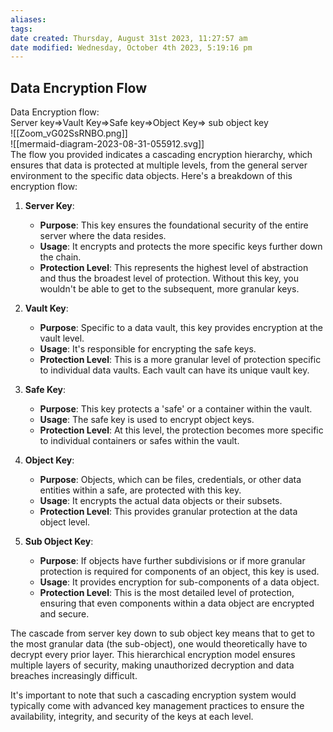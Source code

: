 ```yaml
---
aliases: 
tags: 
date created: Thursday, August 31st 2023, 11:27:57 am
date modified: Wednesday, October 4th 2023, 5:19:16 pm
---
```


## Data Encryption Flow

Data Encryption flow:  
Server key=>Vault Key=>Safe key=>Object Key=> sub object key  
![[Zoom_vG02SsRNBO.png]]  
![[mermaid-diagram-2023-08-31-055912.svg]]  
The flow you provided indicates a cascading encryption hierarchy, which ensures that data is protected at multiple levels, from the general server environment to the specific data objects. Here's a breakdown of this encryption flow:

1. **Server Key**:
   - **Purpose**: This key ensures the foundational security of the entire server where the data resides. 
   - **Usage**: It encrypts and protects the more specific keys further down the chain. 
   - **Protection Level**: This represents the highest level of abstraction and thus the broadest level of protection. Without this key, you wouldn't be able to get to the subsequent, more granular keys.

2. **Vault Key**:
   - **Purpose**: Specific to a data vault, this key provides encryption at the vault level. 
   - **Usage**: It's responsible for encrypting the safe keys.
   - **Protection Level**: This is a more granular level of protection specific to individual data vaults. Each vault can have its unique vault key.

3. **Safe Key**:
   - **Purpose**: This key protects a 'safe' or a container within the vault. 
   - **Usage**: The safe key is used to encrypt object keys.
   - **Protection Level**: At this level, the protection becomes more specific to individual containers or safes within the vault.

4. **Object Key**:
   - **Purpose**: Objects, which can be files, credentials, or other data entities within a safe, are protected with this key.
   - **Usage**: It encrypts the actual data objects or their subsets.
   - **Protection Level**: This provides granular protection at the data object level.

5. **Sub Object Key**:
   - **Purpose**: If objects have further subdivisions or if more granular protection is required for components of an object, this key is used.
   - **Usage**: It provides encryption for sub-components of a data object.
   - **Protection Level**: This is the most detailed level of protection, ensuring that even components within a data object are encrypted and secure.

The cascade from server key down to sub object key means that to get to the most granular data (the sub-object), one would theoretically have to decrypt every prior layer. This hierarchical encryption model ensures multiple layers of security, making unauthorized decryption and data breaches increasingly difficult.

It's important to note that such a cascading encryption system would typically come with advanced key management practices to ensure the availability, integrity, and security of the keys at each level.
